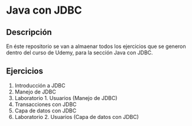 # Java con JDBC

## Descripción

En éste repositorio se van a almaenar todos los ejercicios que se generon dentro del curso de Udemy, para la sección Java con JDBC.

## Ejercicios

1. Introducción a JDBC
2. Manejo de JDBC
3. Laboratorio 1. Usuarios (Manejo de JDBC)
4. Transacciones con JDBC
5. Capa de datos con JDBC
6. Laboratorio 2. Usuarios (Capa de datos con JDBC)

